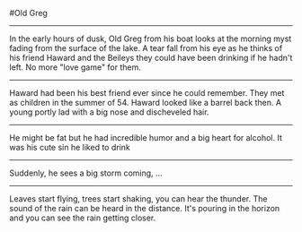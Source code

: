 #Old Greg
***
In the early hours of dusk, Old Greg from his boat looks at the morning myst fading from the surface of the lake.
A tear fall from his eye as he thinks of his friend Haward and the Beileys they could have been drinking if he hadn't left. No more "love game" for them.
***
Haward had been his best friend ever since he could remember. They met as children in the summer of 54. Haward looked like a barrel back then. A young portly lad with a big nose and discheveled hair.
***
He might be fat but he had incredible humor and a big heart for alcohol. It was his cute sin he liked to drink
***
Suddenly, he sees a big storm coming, ...

***
Leaves start flying, trees start shaking, you can hear the thunder. The sound of the rain can be heard in the distance. It's pouring in the horizon and you can see the rain getting closer.
